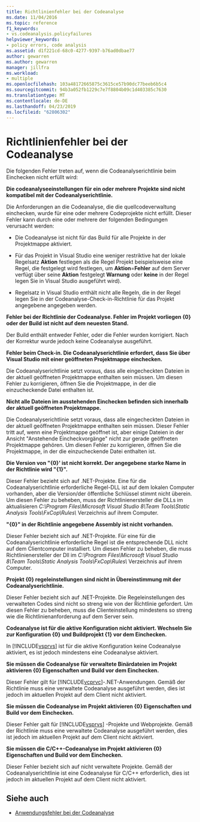 ```yaml
---
title: Richtlinienfehler bei der Codeanalyse
ms.date: 11/04/2016
ms.topic: reference
f1_keywords:
- vs.codeanalysis.policyfailures
helpviewer_keywords:
- policy errors, code analysis
ms.assetid: d1f221cd-68c0-4277-9397-b76ad0dbae77
author: gewarren
ms.author: gewarren
manager: jillfra
ms.workload:
- multiple
ms.openlocfilehash: 103a48172665875c3615ce57b90dc77beeb6b5c4
ms.sourcegitcommit: 94b3a052fb1229c7e7f8804b09c1d403385c7630
ms.translationtype: MT
ms.contentlocale: de-DE
ms.lasthandoff: 04/23/2019
ms.locfileid: "62806302"
---
```

# <a name="code-analysis-policy-errors"></a>Richtlinienfehler bei der Codeanalyse

Die folgenden Fehler treten auf, wenn die Codeanalyserichtlinie beim Einchecken nicht erfüllt wird:

**Die codeanalyseeinstellungen für ein oder mehrere Projekte sind nicht kompatibel mit der Codeanalyserichtlinie.**

Die Anforderungen an die Codeanalyse, die die quellcodeverwaltung einchecken, wurde für eine oder mehrere Codeprojekte nicht erfüllt. Dieser Fehler kann durch eine oder mehrere der folgenden Bedingungen verursacht werden:

- Die Codeanalyse ist nicht für das Build für alle Projekte in der Projektmappe aktiviert.

- Für das Projekt in Visual Studio eine weniger restriktive hat der lokale Regelsatz **Aktion** festlegen als die Regel Projekt beispielsweise eine Regel, die festgelegt wird festlegen, um **Aktion**=**Fehler** auf dem Server verfügt über seine **Aktion** festgelegt **Warnung** oder **keine** in der Regel legen Sie in Visual Studio ausgeführt wird).

- Regelsatz in Visual Studio enthält nicht alle Regeln, die in der Regel legen Sie in der Codeanalyse-Check-in-Richtlinie für das Projekt angegebene angegeben werden.

**Fehler bei der Richtlinie der Codeanalyse. Fehler im Projekt vorliegen {0} oder der Build ist nicht auf dem neuesten Stand.**

Der Build enthält entweder Fehler, oder die Fehler wurden korrigiert. Nach der Korrektur wurde jedoch keine Codeanalyse ausgeführt.

**Fehler beim Check-in. Die Codeanalyserichtlinie erfordert, dass Sie über Visual Studio mit einer geöffneten Projektmappe einchecken.**

Die Codeanalyserichtlinie setzt voraus, dass alle eingecheckten Dateien in der aktuell geöffneten Projektmappe enthalten sein müssen. Um diesen Fehler zu korrigieren, öffnen Sie die Projektmappe, in der die einzucheckende Datei enthalten ist.

**Nicht alle Dateien im ausstehenden Einchecken befinden sich innerhalb der aktuell geöffneten Projektmappe.**

Die Codeanalyserichtlinie setzt voraus, dass alle eingecheckten Dateien in der aktuell geöffneten Projektmappe enthalten sein müssen. Dieser Fehler tritt auf, wenn eine Projektmappe geöffnet ist, aber einige Dateien in der Ansicht "Anstehende Eincheckvorgänge" nicht zur gerade geöffneten Projektmappe gehören. Um diesen Fehler zu korrigieren, öffnen Sie die Projektmappe, in der die einzucheckende Datei enthalten ist.

**Die Version von "{0}' ist nicht korrekt. Der angegebene starke Name in der Richtlinie wird "{1}".**

Dieser Fehler bezieht sich auf .NET-Projekte. Eine für die Codeanalyserichtlinie erforderliche Regel-DLL ist auf dem lokalen Computer vorhanden, aber die Version/der öffentliche Schlüssel stimmt nicht überein. Um diesen Fehler zu beheben, muss der Richtlinienersteller die DLLs im aktualisieren *C:\Program Files\Microsoft Visual Studio 8\Team Tools\Static Analysis Tools\FxCop\Rules\\*  Verzeichnis auf ihrem Computer.

**"{0}" in der Richtlinie angegebene Assembly ist nicht vorhanden.**

Dieser Fehler bezieht sich auf .NET-Projekte. Für eine für die Codeanalyserichtlinie erforderliche Regel ist die entsprechende DLL nicht auf dem Clientcomputer installiert. Um diesen Fehler zu beheben, die muss Richtlinienersteller der Dll im *C:\Program Files\Microsoft Visual Studio 8\Team Tools\Static Analysis Tools\FxCop\Rules\\*  Verzeichnis auf ihrem Computer.

**Projekt {0} regeleinstellungen sind nicht in Übereinstimmung mit der Codeanalyserichtlinie.**

Dieser Fehler bezieht sich auf .NET-Projekte. Die Regeleinstellungen des verwalteten Codes sind nicht so streng wie von der Richtlinie gefordert. Um diesen Fehler zu beheben, muss die Clienteinstellung mindestens so streng wie die Richtlinienanforderung auf dem Server sein.

**Codeanalyse ist für die aktive Konfiguration nicht aktiviert. Wechseln Sie zur Konfiguration {0} und Buildprojekt {1} vor dem Einchecken.**

In [!INCLUDE[vsprvs](../code-quality/includes/vsprvs_md.md)] ist für die aktive Konfiguration keine Codeanalyse aktiviert, es ist jedoch mindestens eine Codeanalyse aktiviert.

**Sie müssen die Codeanalyse für verwaltete Binärdateien im Projekt aktivieren {0} Eigenschaften und Build vor dem Einchecken.**

Dieser Fehler gilt für [!INCLUDE[vcprvc](../code-quality/includes/vcprvc_md.md)]-.NET-Anwendungen. Gemäß der Richtlinie muss eine verwaltete Codeanalyse ausgeführt werden, dies ist jedoch im aktuellen Projekt auf dem Client nicht aktiviert.

**Sie müssen die Codeanalyse im Projekt aktivieren {0} Eigenschaften und Build vor dem Einchecken.**

Dieser Fehler galt für [!INCLUDE[vsprvs](../code-quality/includes/vsprvs_md.md)] -Projekte und Webprojekte. Gemäß der Richtlinie muss eine verwaltete Codeanalyse ausgeführt werden, dies ist jedoch im aktuellen Projekt auf dem Client nicht aktiviert.

**Sie müssen die C/C++-Codeanalyse im Projekt aktivieren {0} Eigenschaften und Build vor dem Einchecken.**

Dieser Fehler bezieht sich auf nicht verwaltete Projekte. Gemäß der Codeanalyserichtlinie ist eine Codeanalyse für C/C++ erforderlich, dies ist jedoch im aktuellen Projekt auf dem Client nicht aktiviert.

## <a name="see-also"></a>Siehe auch

- [Anwendungsfehler bei der Codeanalyse](../code-quality/code-analysis-application-errors.md)